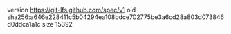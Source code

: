 version https://git-lfs.github.com/spec/v1
oid sha256:a646e228411c5b04294ea108bdce702775be3a6cd28a803d073846d0ddca1a1c
size 15392
